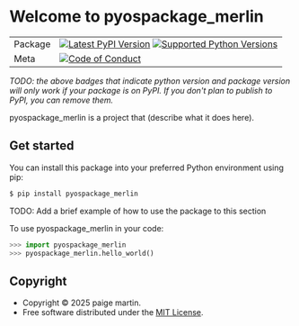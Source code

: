 # Welcome to pyospackage_merlin

|        |        |
|--------|--------|
| Package | [![Latest PyPI Version](https://img.shields.io/pypi/v/pyospackage_merlin.svg)](https://pypi.org/project/pyospackage_merlin/) [![Supported Python Versions](https://img.shields.io/pypi/pyversions/pyospackage_merlin.svg)](https://pypi.org/project/pyospackage_merlin/)  |
| Meta   | [![Code of Conduct](https://img.shields.io/badge/Contributor%20Covenant-v2.0%20adopted-ff69b4.svg)](CODE_OF_CONDUCT.md) |

*TODO: the above badges that indicate python version and package version will only work if your package is on PyPI.
If you don't plan to publish to PyPI, you can remove them.*

pyospackage_merlin is a project that (describe what it does here).

## Get started

You can install this package into your preferred Python environment using pip:

```bash
$ pip install pyospackage_merlin
```

TODO: Add a brief example of how to use the package to this section

To use pyospackage_merlin in your code:

```python
>>> import pyospackage_merlin
>>> pyospackage_merlin.hello_world()
```

## Copyright

- Copyright © 2025 paige martin.
- Free software distributed under the [MIT License](./LICENSE).
